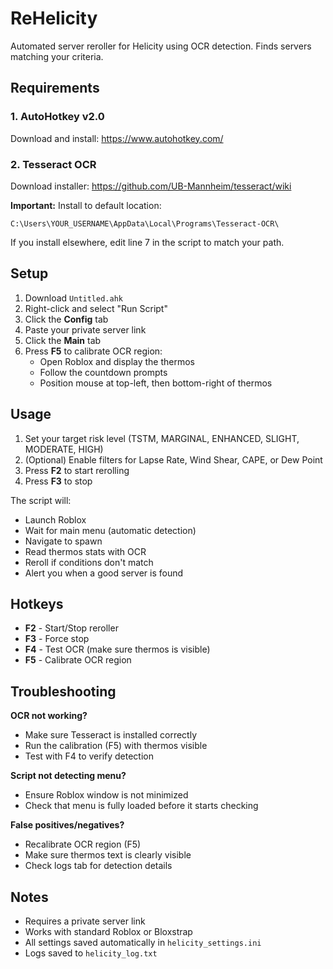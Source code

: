 # ReHelicity

Automated server reroller for Helicity using OCR detection. Finds servers matching your criteria.

## Requirements

### 1. AutoHotkey v2.0
Download and install: https://www.autohotkey.com/

### 2. Tesseract OCR
Download installer: https://github.com/UB-Mannheim/tesseract/wiki

**Important:** Install to default location:
```
C:\Users\YOUR_USERNAME\AppData\Local\Programs\Tesseract-OCR\
```

If you install elsewhere, edit line 7 in the script to match your path.

## Setup

1. Download `Untitled.ahk` 
2. Right-click and select "Run Script"
3. Click the **Config** tab
4. Paste your private server link
5. Click the **Main** tab
6. Press **F5** to calibrate OCR region:
   - Open Roblox and display the thermos
   - Follow the countdown prompts
   - Position mouse at top-left, then bottom-right of thermos

## Usage

1. Set your target risk level (TSTM, MARGINAL, ENHANCED, SLIGHT, MODERATE, HIGH)
2. (Optional) Enable filters for Lapse Rate, Wind Shear, CAPE, or Dew Point
3. Press **F2** to start rerolling
4. Press **F3** to stop

The script will:
- Launch Roblox
- Wait for main menu (automatic detection)
- Navigate to spawn
- Read thermos stats with OCR
- Reroll if conditions don't match
- Alert you when a good server is found

## Hotkeys

- **F2** - Start/Stop reroller
- **F3** - Force stop
- **F4** - Test OCR (make sure thermos is visible)
- **F5** - Calibrate OCR region

## Troubleshooting

**OCR not working?**
- Make sure Tesseract is installed correctly
- Run the calibration (F5) with thermos visible
- Test with F4 to verify detection

**Script not detecting menu?**
- Ensure Roblox window is not minimized
- Check that menu is fully loaded before it starts checking

**False positives/negatives?**
- Recalibrate OCR region (F5)
- Make sure thermos text is clearly visible
- Check logs tab for detection details

## Notes

- Requires a private server link
- Works with standard Roblox or Bloxstrap
- All settings saved automatically in `helicity_settings.ini`
- Logs saved to `helicity_log.txt`
